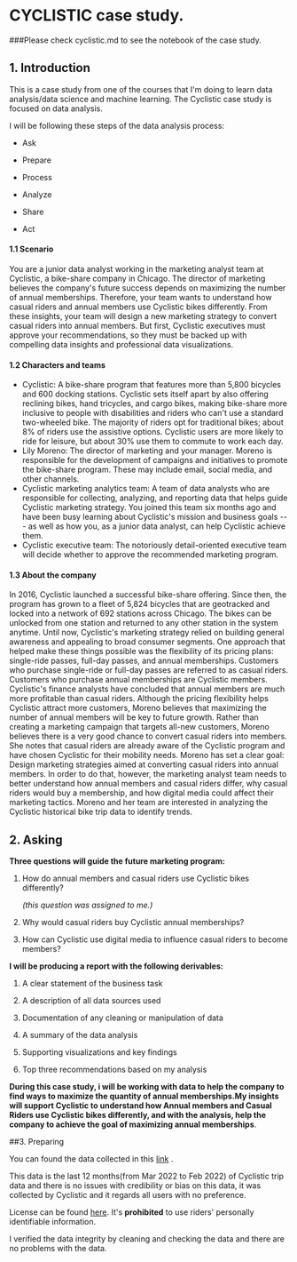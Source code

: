 # CYCLISTIC case study.

###Please check cyclistic.md to see the notebook of the case study.

## 1. Introduction

This is a case study from one of the courses that I'm doing to learn data analysis/data science and machine learning. The Cyclistic case study is focused on data analysis.

I will be following these steps of the data analysis process:

-   Ask

-   Prepare

-   Process

-   Analyze

-   Share

-   Act

#### 1.1 Scenario

You are a junior data analyst working in the marketing analyst team at Cyclistic, a bike-share company in Chicago. The director of marketing believes the company's future success depends on maximizing the number of annual memberships. Therefore, your team wants to understand how casual riders and annual members use Cyclistic bikes differently. From these insights, your team will design a new marketing strategy to convert casual riders into annual members. But first, Cyclistic executives must approve your recommendations, so they must be backed up with compelling data insights and professional data visualizations.

#### 1.2 Characters and teams

-   Cyclistic: A bike-share program that features more than 5,800 bicycles and 600 docking stations. Cyclistic sets itself apart by also offering reclining bikes, hand tricycles, and cargo bikes, making bike-share more inclusive to people with disabilities and riders who can't use a standard two-wheeled bike. The majority of riders opt for traditional bikes; about 8% of riders use the assistive options. Cyclistic users are more likely to ride for leisure, but about 30% use them to commute to work each day.
-   Lily Moreno: The director of marketing and your manager. Moreno is responsible for the development of campaigns and initiatives to promote the bike-share program. These may include email, social media, and other channels.
-   Cyclistic marketing analytics team: A team of data analysts who are responsible for collecting, analyzing, and reporting data that helps guide Cyclistic marketing strategy. You joined this team six months ago and have been busy learning about Cyclistic's mission and business goals --- as well as how you, as a junior data analyst, can help Cyclistic achieve them.
-   Cyclistic executive team: The notoriously detail-oriented executive team will decide whether to approve the recommended marketing program.

#### 1.3 About the company

In 2016, Cyclistic launched a successful bike-share offering. Since then, the program has grown to a fleet of 5,824 bicycles that are geotracked and locked into a network of 692 stations across Chicago. The bikes can be unlocked from one station and returned to any other station in the system anytime. Until now, Cyclistic's marketing strategy relied on building general awareness and appealing to broad consumer segments. One approach that helped make these things possible was the flexibility of its pricing plans: single-ride passes, full-day passes, and annual memberships. Customers who purchase single-ride or full-day passes are referred to as casual riders. Customers who purchase annual memberships are Cyclistic members. Cyclistic's finance analysts have concluded that annual members are much more profitable than casual riders. Although the pricing flexibility helps Cyclistic attract more customers, Moreno believes that maximizing the number of annual members will be key to future growth. Rather than creating a marketing campaign that targets all-new customers, Moreno believes there is a very good chance to convert casual riders into members. She notes that casual riders are already aware of the Cyclistic program and have chosen Cyclistic for their mobility needs. Moreno has set a clear goal: Design marketing strategies aimed at converting casual riders into annual members. In order to do that, however, the marketing analyst team needs to better understand how annual members and casual riders differ, why casual riders would buy a membership, and how digital media could affect their marketing tactics. Moreno and her team are interested in analyzing the Cyclistic historical bike trip data to identify trends.

## 2. Asking

**Three questions will guide the future marketing program:**

1.  How do annual members and casual riders use Cyclistic bikes differently?

    *(this question was assigned to me.)*

2.  Why would casual riders buy Cyclistic annual memberships?

3.  How can Cyclistic use digital media to influence casual riders to become members?

**I will be producing a report with the following derivables:**

1.  A clear statement of the business task

2.  A description of all data sources used

3.  Documentation of any cleaning or manipulation of data

4.  A summary of the data analysis

5.  Supporting visualizations and key findings

6.  Top three recommendations based on my analysis

**During this case study, i will be working with data to help the company to find ways to maximize the quantity of annual memberships.My insights will support Cyclistic to understand how Annual members and Casual Riders use Cyclistic bikes differently, and with the analysis, help the company to achieve the goal of maximizing annual memberships**.

##3. Preparing

You can found the data collected in this [link](https://divvy-tripdata.s3.amazonaws.com/index.html) .

This data is the last 12 months(from Mar 2022 to Feb 2022) of Cyclistic trip data and there is no issues with credibility or bias on this data, it was collected by Cyclistic and it regards all users with no preference.

License can be found [here](https://ride.divvybikes.com/data-license-agreement). It's **prohibited** to use riders' personally identifiable information.

I verified the data integrity by cleaning and checking the data and there are no problems with the data.
